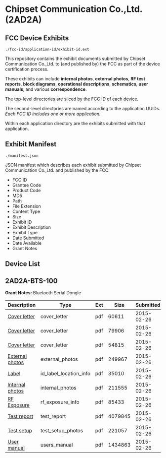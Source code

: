 # Chipset Communication Co.,Ltd. (2AD2A)
## FCC Device Exhibits

```
./fcc-id/application-id/exhibit-id.ext
```

This repository contains the exhibit documents submitted by Chipset Communication Co.,Ltd. to (and published by) the FCC as part of the device certification process.

These exhibits can include **internal photos**, **external photos**, **RF test reports**, **block diagrams**, **operational descriptions**, **schematics**, **user manuals**, and various **correspondence**.

The top-level directories are sliced by the FCC ID of each device.

The second-level directories are named according to the application UUIDs. *Each FCC ID includes one or more application.*

Within each application directory are the exhibits submitted with that application. 

## Exhibit Manifest

```
./manifest.json
```

JSON manifest which describes each exhibit submitted by Chipset Communication Co.,Ltd. and published by the FCC.

- FCC ID
- Grantee Code
- Product Code
- MD5
- Path
- File Extension
- Content Type
- Size
- Exhibit ID
- Exhibit Description
- Exhibit Type
- Date Submitted
- Date Available
- Grant Notes

## Device List
## 2AD2A-BTS-100
**Grant Notes:** Bluetooth Serial Dongle

| Description | Type | Ext | Size | Submitted | Available |
| ----------- | ---- | --- | ---- | --------- | --------- |
| [Cover letter](2AD2A-BTS-100/d3d8c2cfd2d7d9425c205f51d96c7c86/2541013.pdf) | cover_letter | pdf | 60611 | 2015-02-26 | 2015-02-26 |
| [Cover letter](2AD2A-BTS-100/d3d8c2cfd2d7d9425c205f51d96c7c86/2541014.pdf) | cover_letter | pdf | 79906 | 2015-02-26 | 2015-02-26 |
| [Cover letter](2AD2A-BTS-100/d3d8c2cfd2d7d9425c205f51d96c7c86/2541015.pdf) | cover_letter | pdf | 54815 | 2015-02-26 | 2015-02-26 |
| [External photos](2AD2A-BTS-100/d3d8c2cfd2d7d9425c205f51d96c7c86/2541016.pdf) | external_photos | pdf | 249967 | 2015-02-26 | 2015-02-26 |
| [Label](2AD2A-BTS-100/d3d8c2cfd2d7d9425c205f51d96c7c86/2541017.pdf) | id_label_location_info | pdf | 35010 | 2015-02-26 | 2015-02-26 |
| [Internal photos](2AD2A-BTS-100/d3d8c2cfd2d7d9425c205f51d96c7c86/2541018.pdf) | internal_photos | pdf | 211555 | 2015-02-26 | 2015-02-26 |
| [RF Exposure](2AD2A-BTS-100/d3d8c2cfd2d7d9425c205f51d96c7c86/2541020.pdf) | rf_exposure_info | pdf | 85433 | 2015-02-26 | 2015-02-26 |
| [Test report](2AD2A-BTS-100/d3d8c2cfd2d7d9425c205f51d96c7c86/2541022.pdf) | test_report | pdf | 4079845 | 2015-02-26 | 2015-02-26 |
| [Test setup](2AD2A-BTS-100/d3d8c2cfd2d7d9425c205f51d96c7c86/2541023.pdf) | test_setup_photos | pdf | 221057 | 2015-02-26 | 2015-02-26 |
| [User manual](2AD2A-BTS-100/d3d8c2cfd2d7d9425c205f51d96c7c86/2541024.pdf) | users_manual | pdf | 1434863 | 2015-02-26 | 2015-02-26 |
